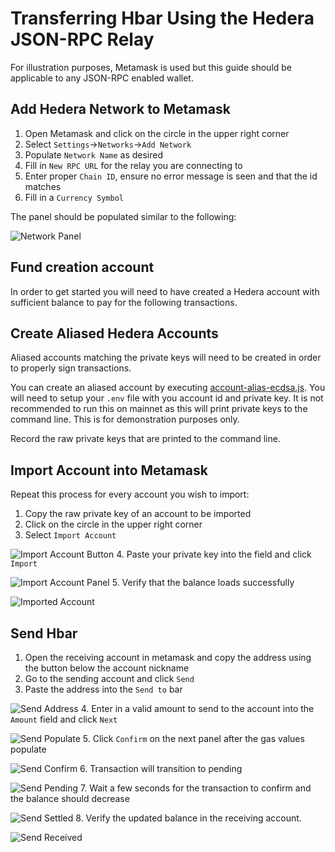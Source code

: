 # Transferring Hbar Using the Hedera JSON-RPC Relay

For illustration purposes, Metamask is used but this guide should be applicable to any JSON-RPC enabled wallet.

## Add Hedera Network to Metamask

1. Open Metamask and click on the circle in the upper right corner
2. Select `Settings`->`Networks`->`Add Network`
3. Populate `Network Name` as desired
4. Fill in `New RPC URL` for the relay you are connecting to
5. Enter proper `Chain ID`, ensure no error message is seen and that the id matches
6. Fill in a `Currency Symbol`

The panel should be populated similar to the following:

![Network Panel](images/networkPanel.png)

## Fund creation account
In order to get started you will need to have created a Hedera account with sufficient balance to pay for the following transactions.

## Create Aliased Hedera Accounts
Aliased accounts matching the private keys will need to be created in order to properly sign transactions. 

You can create an aliased account by executing [account-alias-ecdsa.js](examples/account-alias-ecdsa.js). You will need to setup your `.env` file with you account id and private key. It is not recommended to run this on mainnet as this will print private keys to the command line. This is for demonstration purposes only.

Record the raw private keys that are printed to the command line.

## Import Account into Metamask

Repeat this process for every account you wish to import:

1. Copy the raw private key of an account to be imported
2. Click on the circle in the upper right corner
3. Select `Import Account`

![Import Account Button](images/importAccountButton.png)
4. Paste your private key into the field and click `Import`

![Import Account Panel](images/importAccountPanel.png)
5. Verify that the balance loads successfully

![Imported Account](images/importedAccount.png)

## Send Hbar
1. Open the receiving account in metamask and copy the address using the button below the account nickname
2. Go to the sending account and click `Send`
3. Paste the address into the `Send to` bar

![Send Address](images/sendAddress.png)
4. Enter in a valid amount to send to the account into the `Amount` field and click `Next`

![Send Populate](images/sendPopulate.png)
5. Click `Confirm` on the next panel after the gas values populate

![Send Confirm](images/sendConfirm.png)
6. Transaction will transition to pending

![Send Pending](images/sendPending.png)
7. Wait a few seconds for the transaction to confirm and the balance should decrease

![Send Settled](images/sendSettled.png)
8. Verify the updated balance in the receiving account.

![Send Received](images/sendReceived.png)